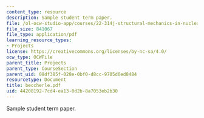```yaml
---
content_type: resource
description: Sample student term paper.
file: /ol-ocw-studio-app/courses/22-314j-structural-mechanics-in-nuclear-power-technology-fall-2006/442081927cd4ea130d2b8a7053eb2b30_beccherle.pdf
file_size: 841067
file_type: application/pdf
learning_resource_types:
- Projects
license: https://creativecommons.org/licenses/by-nc-sa/4.0/
ocw_type: OCWFile
parent_title: Projects
parent_type: CourseSection
parent_uid: 08df385f-028e-0bf0-d8cc-9705d0ed8484
resourcetype: Document
title: beccherle.pdf
uid: 44208192-7cd4-ea13-0d2b-8a7053eb2b30
---
```

Sample student term paper.